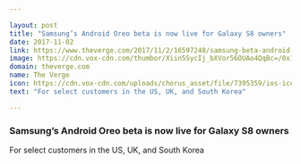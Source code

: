 ```yaml
---

layout: post
title: "Samsung’s Android Oreo beta is now live for Galaxy S8 owners"
date: 2017-11-02
link: https://www.theverge.com/2017/11/2/16597248/samsung-beta-android-oreo-program-galaxy-live
image: https://cdn.vox-cdn.com/thumbor/Xiin5SycIj_bXVor56OUAo4QqBc=/0x158:2040x1226/fit-in/1200x630/cdn.vox-cdn.com/uploads/chorus_asset/file/8245279/akrales_170327_1549_A_0140.0.jpg
domain: theverge.com
name: The Verge
icon: https://cdn.vox-cdn.com/uploads/chorus_asset/file/7395359/ios-icon.0.png
text: "For select customers in the US, UK, and South Korea"

---
```


### Samsung’s Android Oreo beta is now live for Galaxy S8 owners

For select customers in the US, UK, and South Korea